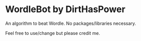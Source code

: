 # WordleBot by DirtHasPower
An algorithm to beat Wordle. No packages/libraries necessary.

Feel free to use/change but please credit me.

